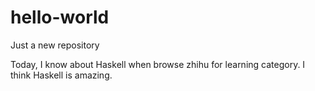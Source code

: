 # hello-world
Just a new repository

Today, I know about Haskell when browse zhihu for learning category. I think Haskell is amazing.
